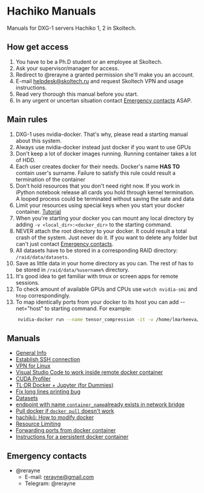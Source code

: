 # Hachiko Manuals
Manuals for DXG-1 servers Hachiko 1, 2 in Skoltech.

## How get access
1. You have to be a Ph.D student or an employee at Skoltech.
2. Ask your supervisor/manager for access.
3. Redirect to @rerayne a granted permission she'll make you an account.
4. E-mail helpdesk@skoltech.ru and request Skoltech VPN and usage instructions. 
5. Read very thorough this manual before you start.
6. In any urgent or uncertan situation contact [Emergency contacts](#Emergency_contacts) ASAP.

## Main rules
 1. DXG-1 uses nvidia-docker. That's why, please read a starting manual about this system. <add link>
 2. Always use  nvidia-docker instead just docker if you want to use GPUs
 3. Don't keep a lot of docker images running. Running container takes a lot of HDD.
 4. Each user creates docker for their needs. Docker's name **HAS TO** contain user's surname. Failure to satisfy this rule could result a termination of the container
 5. Don't hold resources that you don't need right now. If you work in iPython notebook release all cards you hold through kernel termination. A looped process could be terminated without saving the sate and data
 6. Limit your resources using special keys when you start your docker container. [Tutorial](manuals/resource_limiting.md)
 7. When you're starting your docker you can mount any local directory by adding ```-v <local_dir>:<docker_dir>``` to the starting command.
 8. NEVER attach the root directory to your docker. It could result a total crash of the system. Just never do it. If you want to delete any folder but can't just contact [Emergency contacts](#Emergency_contacts).
 9. All datasets have to be stored in a corresponding RAID directory: ```/raid/data/datasets```.
 10. Save as little data in your home directory as you can. The rest of has to be stored in ```/raid/data/%username%``` directory.
 11. It's good idea to get familiar with tmux or screen apps for remote sessions.
 12. To check amount of available GPUs and CPUs use ```watch nvidia-smi``` and ```htop``` correspondingly.
 13. To map identically ports from your docker to its host you can add --net="host" to starting command. For example:
 ```bash
     nvidia-docker run --name tensor_compression -it -v /home/lmarkeeva/workspace/nntc:/workspace/nntc -v /raid:/workspace/raid --net="host" tc:1.0.1 --net="host"
 ```
 
## Manuals
* [General Info](manuals/general_info.md)
* [Establish SSH connection](manuals/connect_ssh.md)
* [VPN for Linux](manuals/vpn_under_linux.md)
* [Visual Studio Code to work inside remote docker container](manuals/vs_remote.md)
* [CUDA Profiler](manuals/cuda_profiler.md)
* [TL;DR Docker + Jupyter (for Dummies)](manuals/docker_jupyter.md)
* [Fix long lines printing bug](manuals/long_lines.md)
* [Datasets](manuals/datasets.md)
* [endpoint with name `container_name`already exists in network bridge](manuals/endpoint_name.md)
* [Pull docker if `docker pull` doesn't work](manuals/pull_docker.md)
* [hachikō: How to modify docker](manuals/modify_docker.md)
* [Resource Limiting](manuals/resource_limiting.md)
* [Forwarding ports from docker container](manuals/port_forwarding.md)
* [Instructions for a persistent docker container](manuals/persistant_container.md)

## Emergency contacts <span id="Emergency_contacts"><span>

* @rerayne
    * E-mail: rerayne@gmail.com
    * Telegram: @rerayne
    
 